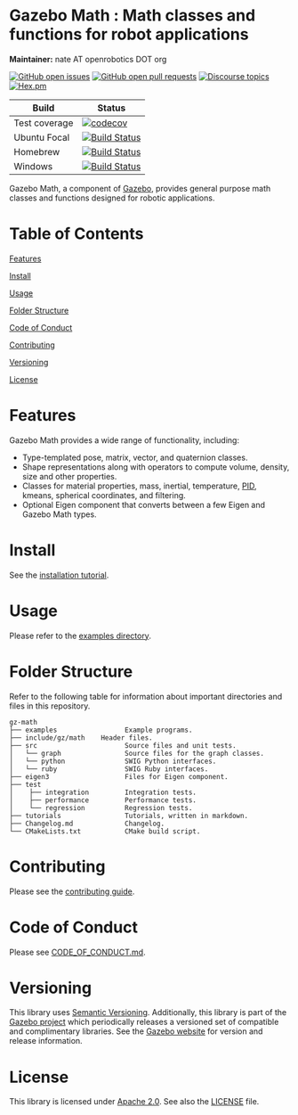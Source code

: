 # Gazebo Math : Math classes and functions for robot applications

**Maintainer:** nate AT openrobotics DOT org

[![GitHub open issues](https://img.shields.io/github/issues-raw/gazebosim/gz-math.svg)](https://github.com/gazebosim/gz-math/issues)
[![GitHub open pull requests](https://img.shields.io/github/issues-pr-raw/gazebosim/gz-math.svg)](https://github.com/gazebosim/gz-math/pulls)
[![Discourse topics](https://img.shields.io/discourse/https/community.gazebosim.org/topics.svg)](https://community.gazebosim.org)
[![Hex.pm](https://img.shields.io/hexpm/l/plug.svg)](https://www.apache.org/licenses/LICENSE-2.0)

Build | Status
-- | --
Test coverage | [![codecov](https://codecov.io/gh/gazebosim/gz-math/branch/gz-math7/graph/badge.svg)](https://codecov.io/gh/gazebosim/gz-math/branch/gz-math7)
Ubuntu Focal  | [![Build Status](https://build.osrfoundation.org/buildStatus/icon?job=ignition_math-ci-gz-math7-focal-amd64)](https://build.osrfoundation.org/job/ignition_math-ci-gz-math7-focal-amd64)
Homebrew      | [![Build Status](https://build.osrfoundation.org/buildStatus/icon?job=ignition_math-ci-gz-math7-homebrew-amd64)](https://build.osrfoundation.org/job/ignition_math-ci-gz-math7-homebrew-amd64)
Windows       | [![Build Status](https://build.osrfoundation.org/buildStatus/icon?job=ign_math-ci-win)](https://build.osrfoundation.org/job/ign_math-ci-win)

Gazebo Math, a component of [Gazebo](https://gazebosim.org), provides general purpose math
classes and functions designed for robotic applications.

# Table of Contents

[Features](#features)

[Install](#install)

[Usage](#usage)

[Folder Structure](#folder-structure)

[Code of Conduct](#code-of-conduct)

[Contributing](#code-of-contributing)

[Versioning](#versioning)

[License](#license)

# Features

Gazebo Math provides a wide range of functionality, including:

* Type-templated pose, matrix, vector, and quaternion classes.
* Shape representations along with operators to compute volume, density, size and other properties.
* Classes for material properties, mass, inertial, temperature, [PID](https://en.wikipedia.org/wiki/PID_controller), kmeans, spherical coordinates, and filtering.
* Optional Eigen component that converts between a few Eigen and Gazebo
Math types.

# Install

See the [installation tutorial](https://gazebosim.org/api/math/7/install.html).

# Usage

Please refer to the [examples directory](https://github.com/gazebosim/gz-math/raw/ign-math7/examples/).

# Folder Structure

Refer to the following table for information about important directories and files in this repository.

```
gz-math
├── examples                 Example programs.
├── include/gz/math    Header files.
├── src                      Source files and unit tests.
│   └── graph                Source files for the graph classes.
│   └── python               SWIG Python interfaces.
│   └── ruby                 SWIG Ruby interfaces.
├── eigen3                   Files for Eigen component.
├── test
│    ├── integration         Integration tests.
│    ├── performance         Performance tests.
│    └── regression          Regression tests.
├── tutorials                Tutorials, written in markdown.
├── Changelog.md             Changelog.
└── CMakeLists.txt           CMake build script.
```
# Contributing

Please see the
[contributing guide](https://gazebosim.org/docs/all/contributing).

# Code of Conduct

Please see
[CODE_OF_CONDUCT.md](https://github.com/gazebosim/gz-sim/blob/main/CODE_OF_CONDUCT.md).

# Versioning

This library uses [Semantic Versioning](https://semver.org/). Additionally, this library is part of the [Gazebo project](https://gazebosim.org) which periodically releases a versioned set of compatible and complimentary libraries. See the [Gazebo website](https://gazebosim.org) for version and release information.

# License

This library is licensed under [Apache 2.0](https://www.apache.org/licenses/LICENSE-2.0). See also the [LICENSE](https://github.com/gazebosim/gz-math/blob/main/LICENSE) file.
